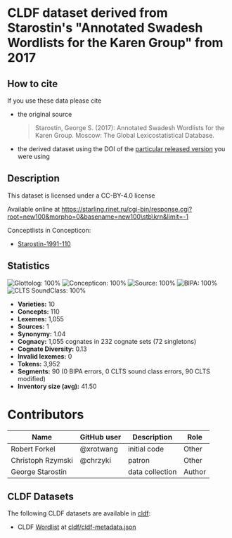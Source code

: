 # CLDF dataset derived from Starostin's "Annotated Swadesh Wordlists for the Karen Group" from 2017

## How to cite

If you use these data please cite
- the original source
  > Starostin, George S. (2017): Annotated Swadesh Wordlists for the Karen Group. Moscow: The Global Lexicostatistical Database.
- the derived dataset using the DOI of the [particular released version](../../releases/) you were using

## Description


This dataset is licensed under a CC-BY-4.0 license

Available online at https://starling.rinet.ru/cgi-bin/response.cgi?root=new100&morpho=0&basename=new100\stb\krn&limit=-1


Conceptlists in Concepticon:
- [Starostin-1991-110](https://concepticon.clld.org/contributions/Starostin-1991-110)
## Statistics


![Glottolog: 100%](https://img.shields.io/badge/Glottolog-100%25-brightgreen.svg "Glottolog: 100%")
![Concepticon: 100%](https://img.shields.io/badge/Concepticon-100%25-brightgreen.svg "Concepticon: 100%")
![Source: 100%](https://img.shields.io/badge/Source-100%25-brightgreen.svg "Source: 100%")
![BIPA: 100%](https://img.shields.io/badge/BIPA-100%25-brightgreen.svg "BIPA: 100%")
![CLTS SoundClass: 100%](https://img.shields.io/badge/CLTS%20SoundClass-100%25-brightgreen.svg "CLTS SoundClass: 100%")

- **Varieties:** 10
- **Concepts:** 110
- **Lexemes:** 1,055
- **Sources:** 1
- **Synonymy:** 1.04
- **Cognacy:** 1,055 cognates in 232 cognate sets (72 singletons)
- **Cognate Diversity:** 0.13
- **Invalid lexemes:** 0
- **Tokens:** 3,952
- **Segments:** 90 (0 BIPA errors, 0 CLTS sound class errors, 90 CLTS modified)
- **Inventory size (avg):** 41.50

# Contributors

Name | GitHub user | Description | Role
 --- | --- | --- | ---
Robert Forkel | @xrotwang | initial code | Other
Christoph Rzymski | @chrzyki | patron | Other
George Starostin | | data collection | Author




## CLDF Datasets

The following CLDF datasets are available in [cldf](cldf):

- CLDF [Wordlist](https://github.com/cldf/cldf/tree/master/modules/Wordlist) at [cldf/cldf-metadata.json](cldf/cldf-metadata.json)